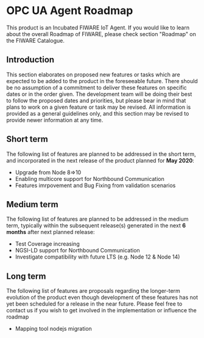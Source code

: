 # OPC UA Agent Roadmap

This product is an Incubated FIWARE IoT Agent. If you would like to learn about the overall Roadmap of FIWARE, please
check section "Roadmap" on the FIWARE Catalogue.

## Introduction

This section elaborates on proposed new features or tasks which are expected to be added to the product in the
foreseeable future. There should be no assumption of a commitment to deliver these features on specific dates or in the
order given. The development team will be doing their best to follow the proposed dates and priorities, but please bear
in mind that plans to work on a given feature or task may be revised. All information is provided as a general
guidelines only, and this section may be revised to provide newer information at any time.

## Short term

The following list of features are planned to be addressed in the short term, and incorporated in the next release of
the product planned for **May 2020**:

-  Upgrade from Node 8=>10
-  Enabling multicore support for Northbound Communication
-  Features imrpovement and Bug Fixing from validation scenarios

## Medium term

The following list of features are planned to be addressed in the medium term, typically within the subsequent
release(s) generated in the next **6 months** after next planned release:

- Test Coverage increasing 
- NGSI-LD support for Northbound Communication
- Investigate compatibility with future LTS (e.g. Node 12 & Node 14)

## Long term

The following list of features are proposals regarding the longer-term evolution of the product even though development
of these features has not yet been scheduled for a release in the near future. Please feel free to contact us if you
wish to get involved in the implementation or influence the roadmap

-  Mapping tool nodejs migration
